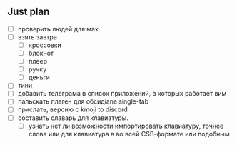 ## Just plan
- [ ] проверить людей для мах
- [ ] взять завтра
	- [ ] кроссовки 
	- [ ] блокнот
	- [ ] плеер
	- [ ] ручку
	- [ ] деньги
- [ ] тини
- [ ] добавить телеграма в список приложений, в которых работает вим
- [ ] пальскать плаген для обсидiana single-tab
- [ ] прислать, версию с kmoji to discord
- [ ] составить славарь для клавиатуры.
	- [ ] узнать нет ли возможности импортировать клавиатуру, точнее слова или для клавиатура в во всей СSВ-формате или подобным
